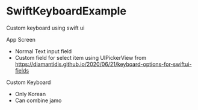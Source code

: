 # SwiftKeyboardExample
Custom keyboard using swift ui

App Screen
- Normal Text input field
- Custom field for select item using UIPickerView from https://diamantidis.github.io/2020/06/21/keyboard-options-for-swiftui-fields

Custom Keyboard
- Only Korean
- Can combine jamo